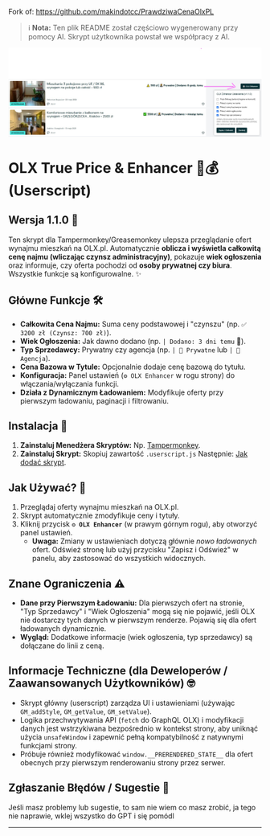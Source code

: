 Fork of: https://github.com/makindotcc/PrawdziwaCenaOlxPL

> ℹ️ **Nota:** Ten plik README został częściowo wygenerowany przy pomocy AI. Skrypt użytkownika powstał we współpracy z AI.


![Podgląd działania skryptu](Preview.jpg)

# OLX True Price & Enhancer 🏡💰 (Userscript)

## Wersja 1.1.0 🚀

Ten skrypt dla Tampermonkey/Greasemonkey ulepsza przeglądanie ofert wynajmu mieszkań na OLX.pl. Automatycznie **oblicza i wyświetla całkowitą cenę najmu (wliczając czynsz administracyjny)**, pokazuje **wiek ogłoszenia** oraz informuje, czy oferta pochodzi od **osoby prywatnej czy biura**. Wszystkie funkcje są konfigurowalne. ✨

## Główne Funkcje 🛠️

*   **Całkowita Cena Najmu:** Suma ceny podstawowej i "czynszu" (np. `✅ 3200 zł (Czynsz: 700 zł)`).
*   **Wiek Ogłoszenia:** Jak dawno dodano (np. `| Dodano: 3 dni temu` 📅).
*   **Typ Sprzedawcy:** Prywatny czy agencja (np. `| 🤵 Prywatne` lub `| 🏢 Agencja`).
*   **Cena Bazowa w Tytule:** Opcjonalnie dodaje cenę bazową do tytułu.
*   **Konfiguracja:** Panel ustawień (`⚙️ OLX Enhancer` w rogu strony) do włączania/wyłączania funkcji.
*   **Działa z Dynamicznym Ładowaniem:** Modyfikuje oferty przy pierwszym ładowaniu, paginacji i filtrowaniu.

## Instalacja 💾

1.  **Zainstaluj Menedżera Skryptów:** Np. [Tampermonkey](https://www.tampermonkey.net/).
2.  **Zainstaluj Skrypt:** Skopiuj zawartość `.userscript.js` Następnie: [Jak dodać skrypt](https://www.youtube.com/watch?v=8tyjJD65zws/).

## Jak Używać? 🧐

1.  Przeglądaj oferty wynajmu mieszkań na OLX.pl.
2.  Skrypt automatycznie zmodyfikuje ceny i tytuły.
3.  Kliknij przycisk **`⚙️ OLX Enhancer`** (w prawym górnym rogu), aby otworzyć panel ustawień.
    *   **Uwaga:** Zmiany w ustawieniach dotyczą głównie *nowo ładowanych* ofert. Odśwież stronę lub użyj przycisku "Zapisz i Odśwież" w panelu, aby zastosować do wszystkich widocznych.

## Znane Ograniczenia ⚠️

*   **Dane przy Pierwszym Ładowaniu:** Dla pierwszych ofert na stronie, "Typ Sprzedawcy" i "Wiek Ogłoszenia" mogą się nie pojawić, jeśli OLX nie dostarczy tych danych w pierwszym renderze. Pojawią się dla ofert ładowanych dynamicznie.
*   **Wygląd:** Dodatkowe informacje (wiek ogłoszenia, typ sprzedawcy) są dołączane do linii z ceną.

## Informacje Techniczne (dla Deweloperów / Zaawansowanych Użytkowników) 🤓

*   Skrypt główny (userscript) zarządza UI i ustawieniami (używając `GM_addStyle`, `GM_getValue`, `GM_setValue`).
*   Logika przechwytywania API (`fetch` do GraphQL OLX) i modyfikacji danych jest wstrzykiwana bezpośrednio w kontekst strony, aby uniknąć użycia `unsafeWindow` i zapewnić pełną kompatybilność z natywnymi funkcjami strony.
*   Próbuje również modyfikować `window.__PRERENDERED_STATE__` dla ofert obecnych przy pierwszym renderowaniu strony przez serwer.

## Zgłaszanie Błędów / Sugestie 🐞

Jeśli masz problemy lub sugestie, to sam nie wiem co masz zrobić, ja tego nie naprawie, wklej wszystko do GPT i się pomódl

---
